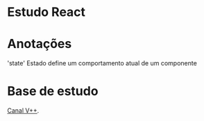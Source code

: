 # Estudo React


# Anotações 
'state' Estado define um comportamento atual de um componente

# Base de estudo

[Canal V++](https://youtube.com/user/VPlusPlus).


